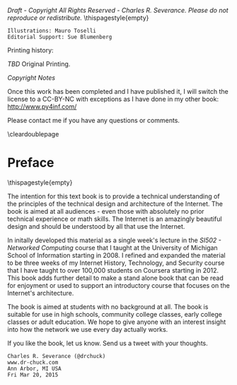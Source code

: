 *Draft - Copyright All Rights Reserved - Charles R. Severance.
Please do not reproduce or redistribute.*
\thispagestyle{empty}

    Illustrations: Mauro Toselli
    Editorial Support: Sue Blumenberg

Printing history:

*TBD* Original Printing.

*Copyright Notes*

Once this work has been completed and I have published it, 
I will switch the license to a CC-BY-NC with exceptions as I have done 
in my other book: http://www.py4inf.com/

Please contact me if you have any questions or comments.

\cleardoublepage

Preface
=======
\thispagestyle{empty}

The intention for this text book is to provide a technical understanding
of the principles of the technical design and architecture of the Internet.
The book is aimed at all audiences - even those with absolutely no prior
technical experience or math skills.   The Internet is an amazingly beautiful
design and should be understood by all that use the Internet.

In initally developed this material as a single week's lecture in 
the *SI502 - Networked Computing* course that I taught at the
University of Michigan School of Information starting in 2008.
I refined and expanded the material to be three weeks of my 
Internet History, Technology, and Security course 
that I have taught to over 100,000 students on Coursera 
starting in 2012.  This book adds further detail to make a stand alone
book that can be read for enjoyment or used to support an introductory course
that focuses on the Internet's architecture.

The book is aimed at students with no background at all.  The book is suitable
for use in high schools, community college classes, early college classes or 
adult education.   We hope to give anyone with an interest insight into how
the network we use every day actually works.

If you like the book, let us know.  Send us a tweet with your thoughts.

    Charles R. Severance (@drchuck)
    www.dr-chuck.com
    Ann Arbor, MI USA
    Fri Mar 20, 2015

